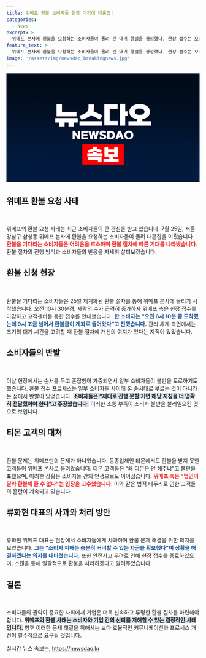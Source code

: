 ```yaml
---
title: 위메프 환불 소비자들 현장 마감에 대혼잡!
categories:
  - News
excerpt: >
  위메프 본사에 환불을 요청하는 소비자들이 몰려 긴 대기 행렬을 형성했다. 현장 접수는 오전 10시 30분에 마감되었고, 이후 QR코드를 통해 온라인으로 신청할 수 있도록 변경됐다. 류 대표는 자금을 확보하고 소비자 피해를 신속히 해결하겠다고 밝혔다.
feature_text: >
  위메프 본사에 환불을 요청하는 소비자들이 몰려 긴 대기 행렬을 형성했다. 현장 접수는 오전 10시 30분에 마감되었고, 이후 QR코드를 통해 온라인으로 신청할 수 있도록 변경됐다. 류 대표는 자금을 확보하고 소비자 피해를 신속히 해결하겠다고 밝혔다.
image: '/assets/img/newsdao_breakingnews.jpg'
---
```


<p><img src="/assets/img/newsdao_breakingnews.jpg" alt="cryptoinkorea 속보" /></p>

<h2 data-ke-size="size26">위메프 환불 요청 사태</h2>

<p data-ke-size="size16">&nbsp;</p>

<p>위메프의 환불 요청 사태는 최근 소비자들의 큰 관심을 받고 있습니다. 7월 25일, 서울 강남구 삼성동 위메프 본사에 환불을 요청하는 소비자들이 몰려 대혼잡을 이뤘습니다. <b><span style="color: #ee2323;">환불을 기다리는 소비자들은 어려움을 호소하며 환불 절차에 따른 기대를 나타냈습니다.</span></b> 환불 절차의 진행 방식과 소비자들의 반응을 자세히 살펴보겠습니다.</p>

<h2 data-ke-size="size26">환불 신청 현장</h2>

<p data-ke-size="size16">&nbsp;</p>

<p>환불을 기다리는 소비자들은 25일 체계화된 환불 절차를 통해 위메프 본사에 몰리기 시작했습니다. 오전 10시 30분경, 사람의 수가 급격히 증가하자 위메프 측은 현장 접수를 마감하고 고객센터를 통한 접수를 안내했습니다. <b><span style="color: #1a5490;">한 소비자는 “오전 6시 10분 쯤 도착했는데 9시 조금 넘어서 환불금이 계좌로 들어왔다”고 전했습니다.</span></b> 관리 체계 측면에서는 초기의 대기 시간을 고려할 때 환불 절차에 개선의 여지가 있다는 지적이 있었습니다.</p>

<h2 data-ke-size="size26">소비자들의 반발</h2>

<p data-ke-size="size16">&nbsp;</p>

<p>이날 현장에서는 순서를 두고 혼잡함이 가중되면서 일부 소비자들이 불만을 토로하기도 했습니다. 환불 접수 프로세스는 일부 소비자들 사이에 온 순서대로 부르는 것이 아니라는 점에서 반발이 있었습니다. <b><span style="background-color: #21538527;">소비자들은 “제대로 진행 못할 거면 해당 지침을 더 명확히 전달했어야 한다”고 주장했습니다.</span></b> 이러한 소통 부족이 소비자 불만을 불러일으킨 것으로 보입니다.</p>

<h2 data-ke-size="size26">티몬 고객의 대처</h2>

<p data-ke-size="size16">&nbsp;</p>

<p>환불 문제는 위메프만의 문제가 아니었습니다. 동종업체인 티몬에서도 환불을 받지 못한 고객들이 위메프 본사로 몰려왔습니다. 티몬 고객들은 “왜 티몬은 안 해주냐”고 불만을 표했으며, 이러한 상황은 소비자들 간의 언쟁으로도 이어졌습니다. <b><span style="color: #ee2323;">위메프 측은 "법인이 달라 환불해 줄 수 없다"는 입장을 고수했습니다.</span></b> 이와 같은 법적 테두리로 인한 고객들의 혼란이 계속되고 있습니다.</p>

<h2 data-ke-size="size26">류화현 대표의 사과와 처리 방안</h2>

<p data-ke-size="size16">&nbsp;</p>

<p>류화현 위메프 대표는 현장에서 소비자들에게 사과하며 환불 문제 해결을 위한 의지를 보였습니다. <b><span style="color: #1a5490;">그는 "소비자 피해는 충분히 커버할 수 있는 자금을 확보했다"며 상황을 해결하겠다는 의지를 내비쳤습니다.</span></b> 또한 안전사고 우려로 인해 현장 접수를 종료하였으며, 스캔을 통해 일괄적으로 환불을 처리하겠다고 알려주었습니다.</p>

<h2 data-ke-size="size26">결론</h2>

<p data-ke-size="size16">&nbsp;</p>

<p>소비자들의 권익이 중요한 사회에서 기업은 더욱 신속하고 투명한 환불 절차를 마련해야 합니다. <b><span style="background-color: #21538527;">위메프의 환불 사태는 소비자와 기업 간의 신뢰를 저해할 수 있는 결정적인 사례입니다.</span></b> 향후 이러한 문제 해결을 위해서는 보다 효율적인 커뮤니케이션과 프로세스 개선이 필수적으로 요구될 것입니다.</p>
실시간 뉴스 속보는, <a href="https://newsdao.kr" rel="dofollow">https://newsdao.kr</a>


